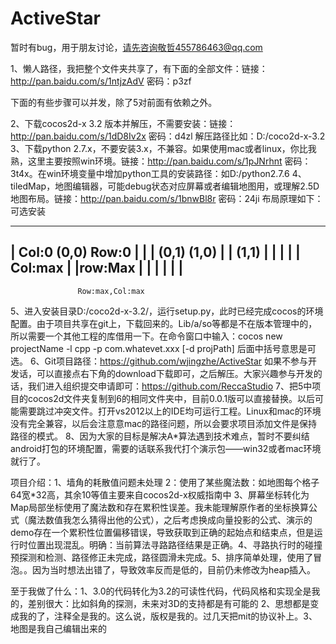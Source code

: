 ActiveStar
==========

暂时有bug，用于朋友讨论，请先咨询敬哲455786463@qq.com




1、懒人路径，我把整个文件夹共享了，有下面的全部文件：链接：http://pan.baidu.com/s/1ntjzAdV 密码：p3zf

下面的有些步骤可以并发，除了5对前面有依赖之外。

2、下载cocos2d-x 3.2 版本并解压，不需要安装：链接：http://pan.baidu.com/s/1dD8Iv2x 密码：d4zl 解压路径比如：D:/coco2d-x-3.2
3、下载python 2.7.x，不要安装3.x，不兼容。如果使用mac或者linux，你比我熟，这里主要按照win环境。链接：http://pan.baidu.com/s/1pJNrhnt 密码：3t4x。在win环境变量中增加python工具的安装路径：如D:/python2.7.6
4、tiledMap，地图编辑器，可能debug状态对应屏幕或者编辑地图用，或理解2.5D地图布局。链接：http://pan.baidu.com/s/1bnwBl8r 密码：24ji 布局原理如下： 可选安装

                    
---------------------------------------------------------------------
|              Col:0   (0,0)     Row:0         |       |
|                  (0,1)   (1,0)                 |
|                     (1,1)                     |
|                                             |
|                                             |
Col:max |                                             |row:Max
|                                             |
|                                             |
|                                             |
---------------------------------------------------------------------
                   Row:max,Col:max
5、进入安装目录D:/coco2d-x-3.2/，运行setup.py，此时已经完成cocos的环境配置。由于项目共享在git上，下载回来的。Lib/a/so等都是不在版本管理中的，所以需要一个其他工程的库借用一下。在命令窗口中输入：cocos new projectName -l cpp -p com.whatevet.xxx [-d projPath] 后面中括号意思是可选。
6、Git项目路径：https://github.com/wjingzhe/ActiveStar 如果不参与开发话，可以直接点右下角的download下载即可，之后解压。大家兴趣参与开发的话，我们进入组织提交申请即可：https://github.com/ReccaStudio
7、把5中项目的cocos2d文件夹复制到6的相同文件夹中，目前0.0.1版可以直接替换。以后可能需要跳过冲突文件。打开vs2012以上的IDE均可运行工程。Linux和mac的环境没有完全兼容，以后会注意意mac的路径问题，所以会要求项目添加文件是保持路径的模式。
8、因为大家的目标是解决A*算法遇到技术难点，暂时不要纠结android打包的环境配置，需要的话联系我代打个演示包——win32或者mac环境就行了。


项目介绍：1、墙角的耗散值问题未处理 2：使用了某些魔法数：如地图每个格子64宽*32高，其余10等值主要来自cocos2d-x权威指南中 3、屏幕坐标转化为Map局部坐标使用了魔法数和存在累积性误差。我未能理解原作者的坐标换算公式（魔法数值我怎么猜得出他的公式），之后考虑换成向量投影的公式、演示的demo存在一个累积性位置偏移错误，导致获取到正确的起始点和结束点，但是运行时位置出现混乱。明确：当前算法寻路路径结果是正确。4、寻路执行时的碰撞预探测和检测、路径修正未完成，路径圆滑未完成。5、排序简单处理，使用了冒泡。。因为当时想法出错了，导致效率反而是低的，目前仍未修改为heap插入。

至于我做了什么：1、3.0的代码转化为3.2的可读性代码，代码风格和实现全是我的，差别很大：比如斜角的探测，未来对3D的支持都是有可能的 2、思想都是变成我的了，注释全是我的。这么说，版权是我的。过几天把mit的协议补上。3、地图是我自己编辑出来的
